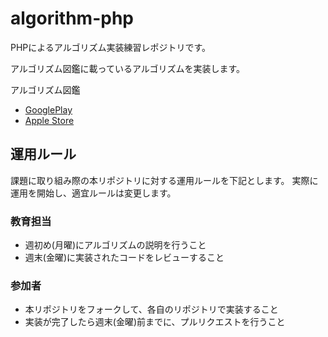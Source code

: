 # algorithm-php
PHPによるアルゴリズム実装練習レポジトリです。

アルゴリズム図鑑に載っているアルゴリズムを実装します。

アルゴリズム図鑑
- [GooglePlay](https://play.google.com/store/apps/details?id=wiki.algorithm.algorithms&hl=ja)
- [Apple Store](https://itunes.apple.com/jp/app/%E3%82%A2%E3%83%AB%E3%82%B4%E3%83%AA%E3%82%BA%E3%83%A0%E5%9B%B3%E9%91%91/id1047532631?mt=8)


## 運用ルール
課題に取り組み際の本リポジトリに対する運用ルールを下記とします。
実際に運用を開始し、適宜ルールは変更します。
### 教育担当
- 週初め(月曜)にアルゴリズムの説明を行うこと
- 週末(金曜)に実装されたコードをレビューすること
### 参加者
- 本リポジトリをフォークして、各自のリポジトリで実装すること
- 実装が完了したら週末(金曜)前までに、プルリクエストを行うこと
